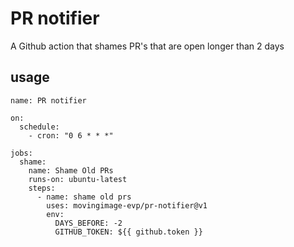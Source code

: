 # PR notifier
A Github action that shames PR's that are open longer than 2 days

## usage
```
name: PR notifier

on:
  schedule:
    - cron: "0 6 * * *"

jobs:
  shame:
    name: Shame Old PRs
    runs-on: ubuntu-latest
    steps:
      - name: shame old prs
        uses: movingimage-evp/pr-notifier@v1
        env:
          DAYS_BEFORE: -2
          GITHUB_TOKEN: ${{ github.token }}
```
